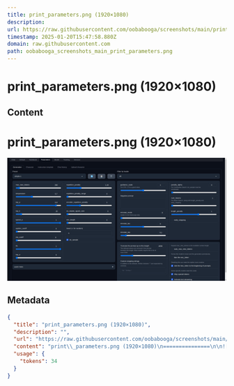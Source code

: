 ```yaml
---
title: print_parameters.png (1920×1080)
description: 
url: https://raw.githubusercontent.com/oobabooga/screenshots/main/print_parameters.png
timestamp: 2025-01-20T15:47:58.880Z
domain: raw.githubusercontent.com
path: oobabooga_screenshots_main_print_parameters.png
---
```


# print_parameters.png (1920×1080)



## Content

print\_parameters.png (1920×1080)
===============

![Image 1](https://raw.githubusercontent.com/oobabooga/screenshots/main/print_parameters.png)

## Metadata

```json
{
  "title": "print_parameters.png (1920×1080)",
  "description": "",
  "url": "https://raw.githubusercontent.com/oobabooga/screenshots/main/print_parameters.png",
  "content": "print\\_parameters.png (1920×1080)\n===============\n\n![Image 1](https://raw.githubusercontent.com/oobabooga/screenshots/main/print_parameters.png)",
  "usage": {
    "tokens": 34
  }
}
```
